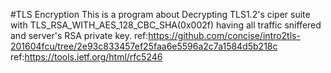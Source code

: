 #TLS Encryption
This is a program about Decrypting TLS1.2's ciper suite with TLS_RSA_WITH_AES_128_CBC_SHA(0x002f) having all traffic sniffered and server's RSA private key.
ref:https://github.com/concise/intro2tls-201604fcu/tree/2e93c833457ef25faa6e5596a2c7a1584d5b218c
ref:https://tools.ietf.org/html/rfc5246
